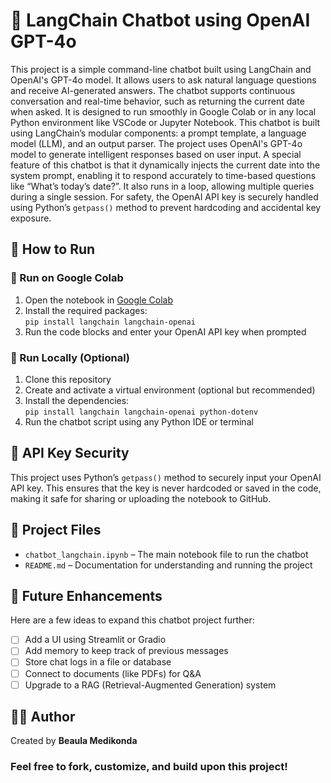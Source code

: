 # 🧠 LangChain Chatbot using OpenAI GPT-4o  
This project is a simple command-line chatbot built using LangChain and OpenAI's GPT-4o model. It allows users to ask natural language questions and receive AI-generated answers. The chatbot supports continuous conversation and real-time behavior, such as returning the current date when asked. It is designed to run smoothly in Google Colab or in any local Python environment like VSCode or Jupyter Notebook. This chatbot is built using LangChain’s modular components: a prompt template, a language model (LLM), and an output parser. The project uses OpenAI's GPT-4o model to generate intelligent responses based on user input. A special feature of this chatbot is that it dynamically injects the current date into the system prompt, enabling it to respond accurately to time-based questions like “What’s today’s date?”. It also runs in a loop, allowing multiple queries during a single session. For safety, the OpenAI API key is securely handled using Python’s `getpass()` method to prevent hardcoding and accidental key exposure.  
## 🚀 How to Run  
### 🔹 Run on Google Colab  
1. Open the notebook in [Google Colab](https://colab.research.google.com)  
2. Install the required packages:  
   `pip install langchain langchain-openai`  
3. Run the code blocks and enter your OpenAI API key when prompted  
### 🔹 Run Locally (Optional)  
1. Clone this repository  
2. Create and activate a virtual environment (optional but recommended)  
3. Install the dependencies:  
   `pip install langchain langchain-openai python-dotenv`  
4. Run the chatbot script using any Python IDE or terminal  
## 🔐 API Key Security  
This project uses Python’s `getpass()` method to securely input your OpenAI API key. This ensures that the key is never hardcoded or saved in the code, making it safe for sharing or uploading the notebook to GitHub.  
## 📁 Project Files  
- `chatbot_langchain.ipynb` – The main notebook file to run the chatbot  
- `README.md` – Documentation for understanding and running the project  
## 🔮 Future Enhancements  
Here are a few ideas to expand this chatbot project further:  
- [ ] Add a UI using Streamlit or Gradio  
- [ ] Add memory to keep track of previous messages  
- [ ] Store chat logs in a file or database
- [ ] Connect to documents (like PDFs) for Q&A
- [ ] Upgrade to a RAG (Retrieval-Augmented Generation) system 

## 👩‍💻 Author  
Created by **Beaula Medikonda**
### Feel free to fork, customize, and build upon this project!
